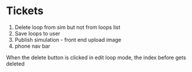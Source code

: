 # Tickets

1. Delete loop from sim but not from loops list
2. Save loops to user
3. Publish simulation - front end upload image
4. phone nav bar

When the delete button is clicked in edit loop mode, the index before gets deleted
 